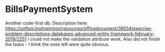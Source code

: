 # BillsPaymentSystem
Another code-first db. Description here: https://softuni.bg/trainings/resources/officedocument/38554/exercise-problem-descriptions-databases-advanced-entity-framework-february-2019/2251
I could not make the validation attribute work. Also did not finish the tasks - I think the ones left were quite obvious.
